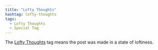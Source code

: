 ```yaml
---
title: "Lofty Thoughts"
hashtag: lofty-thoughts
tags:
  - Lofty Thoughts
  - Special Tag
---
```


The [Lofty Thoughts](/lofty-thoughts/) tag means the post was made in a state of loftiness.